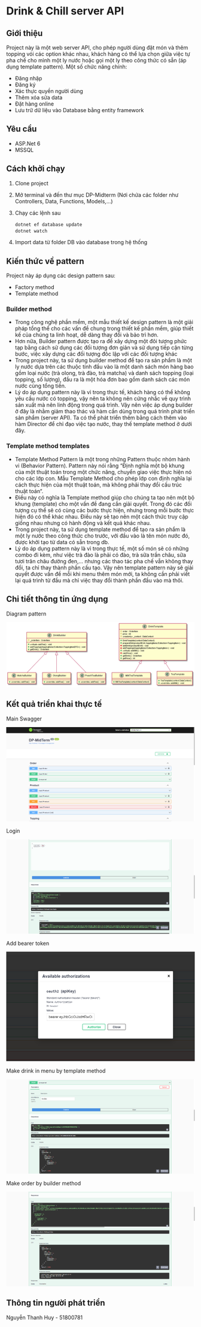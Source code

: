 # Drink & Chill server API

## Giới thiệu

Project này là một web server API, cho phép người dùng đặt món và thêm topping vói các option khác nhau, khách hàng có thể lựa chọn giữa việc tự pha chế cho mình một ly nước hoặc gọi một ly theo công thức có sẵn (áp dụng template pattern). Một số chức năng chính:

- Đăng nhập
- Đăng ký
- Xác thực quyền người dùng
- Thêm xóa sửa data
- Đặt hàng online
- Lưu trữ dữ liệu vào Database bằng entity framework

## Yêu cầu

- ASP.Net 6
- MSSQL

## Cách khởi chạy

1. Clone project
2. Mở terminal và đến thư mục DP-Midterm (Nơi chứa các folder như Controllers, Data, Functions, Models,...)
3. Chạy các lệnh sau 

    ```bash
    dotnet ef database update
    dotnet watch
    ```

4. Import data từ folder DB vào database trong hệ thống

## Kiến thức về pattern

Project này áp dụng các design pattern sau:

- Factory method
- Template method

### Builder method

- Trong công nghệ phần mềm, một mẫu thiết kế design pattern là một giải pháp tổng thể cho các vấn đề chung trong thiết kế phần mềm, giúp thiết kế của chúng ta linh hoạt, dễ dàng thay đổi và bảo trì hơn.
- Hơn nữa, Builder pattern được tạo ra để xây dựng một đôi tượng phức tạp bằng cách sử dụng các đối tượng đơn giản và sử dụng tiếp cận từng bước, việc xây dựng các đối tượng đôc lập với các đối tượng khác
- Trong project này, ta sử dụng builder method để tạo ra sản phẩm là một ly nước dựa trên các thuộc tính đầu vào là một danh sách món hàng bao gồm loại nước (trà olong, trà đào, trà matcha) và danh sách topping (loại topping, số lượng), đầu ra là một hóa đơn bao gồm danh sách các món nước cùng tổng tiền.
- Lý do áp dụng pattern này là vì trong thực tế, khách hàng có thể không yêu cầu nước có topping, vậy nên ta không nên cứng nhắc về quy trình sản xuất mà nên linh động trong quá trình. Vậy nên việc áp dụng builder ở đây là nhằm giảm thao thác và hàm cần dùng trong quá trình phát triển sản phẩm (server API). Ta có thể phát triển thêm bằng cách thêm vào hàm Director để chỉ đạo việc tạo nước, thay thế template method ở dưới đây.

### Template method templates

- Template Method Pattern là một trong những Pattern thuộc nhóm hành vi (Behavior Pattern). Pattern này nói rằng “Định nghĩa một bộ khung của một thuật toán trong một chức năng, chuyển giao việc thực hiện nó cho các lớp con. Mẫu Template Method cho phép lớp con định nghĩa lại cách thực hiện của một thuật toán, mà không phải thay đổi cấu trúc thuật toán“.
- Điều này có nghĩa là Template method giúp cho chúng ta tạo nên một bộ khung (template) cho một vấn đề đang cần giải quyết. Trong đó các đối tượng cụ thể sẽ có cùng các bước thực hiện, nhưng trong mỗi bước thực hiện đó có thể khác nhau. Điều này sẽ tạo nên một cách thức truy cập giống nhau nhưng có hành động và kết quả khác nhau.
- Trong project này, ta sử dụng template method để tạo ra sản phẩm là một ly nước theo công thức cho trước, với đầu vào là tên món nước đó, được khởi tạo từ data có sẵn trong db.
- Lý do áp dụng pattern này là vì trong thực tế, một số món sẽ có những combo đi kèm, như việc trà đào là phải có đào, trà sữa trần châu, sữa tươi trân châu đường đen,... nhưng các thao tác pha chế vẫn không thay đổi, ta chỉ thay thành phần cấu tạo. Vậy nên template pattern này sẽ giải quyết được vấn đề mỗi khi menu thêm món mới, ta không cần phải viết lại quá trình từ đầu mà chỉ việc thay đổi thành phần đầu vào mà thôi.

## Chi tiết thông tin ứng dụng

Diagram pattern

![Diagram pattern](./images/Diagram.png)

## Kết quả triển khai thực tế

Main Swagger

![Swagger documentation](./images/main-swagger.png)

Login

![Login](./images/login.png)

Add bearer token

![Bearer token](./images/add-bearer-token.png)

Make drink in menu by template method

![Drink menu](./images/make-inmenu-drink.png)

Make order by builder method

![Order](./images/make-order.png)

## Thông tin người phát triển

Nguyễn Thanh Huy - 51800781
